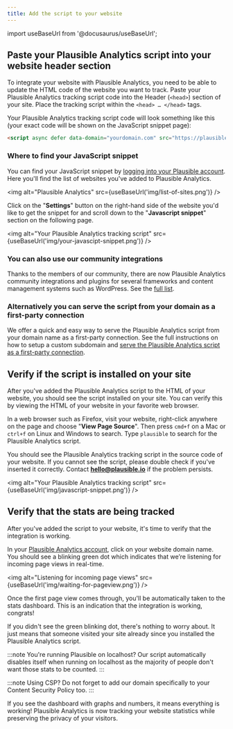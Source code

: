 ```yaml
---
title: Add the script to your website
---
```


import useBaseUrl from '@docusaurus/useBaseUrl';

## Paste your Plausible Analytics script into your website header section

To integrate your website with Plausible Analytics, you need to be able to update the HTML code of the website you want to track. Paste your Plausible Analytics tracking script code into the Header (`<head>`) section of your site. Place the tracking script within the `<head> … </head>` tags.

Your Plausible Analytics tracking script code will look something like this (your exact code will be shown on the JavaScript snippet page):

```html
<script async defer data-domain="yourdomain.com" src="https://plausible.io/js/plausible.js"></script>
```

### Where to find your JavaScript snippet

You can find your JavaScript snippet by [logging into your Plausible account](https://plausible.io/sites). Here you'll find the list of websites you've added to Plausible Analytics.

<img alt="Plausible Analytics" src={useBaseUrl('img/list-of-sites.png')} />

Click on the "**Settings**" button on the right-hand side of the website you'd like to get the snippet for and scroll down to the "**Javascript snippet**" section on the following page.

<img alt="Your Plausible Analytics tracking script" src={useBaseUrl('img/your-javascipt-snippet.png')} />

### You can also use our community integrations

Thanks to the members of our community, there are now Plausible Analytics community integrations and plugins for several frameworks and content management systems such as WordPress. See the [full list](community-integrations.md).

### Alternatively you can serve the script from your domain as a first-party connection

We offer a quick and easy way to serve the Plausible Analytics script from your domain name as a first-party connection. See the full instructions on how to setup a custom subdomain and [serve the Plausible Analytics script as a first-party connection](custom-domain.md).

## Verify if the script is installed on your site

After you've added the Plausible Analytics script to the HTML of your website, you should see the script installed on your site. You can verify this by viewing the HTML of your website in your favorite web browser.

In a web browser such as Firefox, visit your website, right-click anywhere on the page and choose "**View Page Source**". Then press `cmd+f` on a Mac or `ctrl+f` on Linux and Windows to search. Type `plausible` to search for the Plausible Analytics script.

You should see the Plausible Analytics tracking script in the source code of your website. If you cannot see the script, please double check if you've inserted it correctly. Contact **hello@plausible.io** if the problem persists.

<img alt="Your Plausible Analytics tracking script" src={useBaseUrl('img/javascript-snippet.png')} />

## Verify that the stats are being tracked

After you've added the script to your website, it's time to verify that the integration is working.

In your [Plausible Analytics account](https://plausible.io/sites), click on your website domain name. You should see a blinking green dot which indicates that we’re listening for incoming page views in real-time.

<img alt="Listening for incoming page views" src={useBaseUrl('img/waiting-for-pageview.png')} />

Once the first page view comes through, you'll be automatically taken to the stats dashboard. This is an indication that the integration is working, congrats!

If you didn't see the green blinking dot, there's nothing to worry about. It just means that someone visited your site already since you installed the Plausible Analytics script.

:::note
You're running Plausible on localhost? Our script automatically disables itself when running on localhost as the majority of people don't want those stats to be counted.
:::

:::note
Using CSP? Do not forget to add our domain specifically to your Content Security Policy too.
:::

If you see the dashboard with graphs and numbers, it means everything is working! Plausible Analytics is now tracking your website statistics while preserving the privacy of your visitors.

